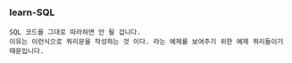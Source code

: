 ### learn-SQL
```
SQL 코드를 그대로 따라하면 안 될 겁니다. 
이유는 이런식으로 쿼리문을 작성하는 것 이다. 라는 예제를 보여주기 위한 예제 쿼리들이기 때문입니다.
```